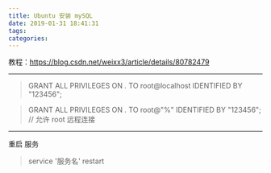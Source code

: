 ```yaml
---
title: Ubuntu 安装 mySQL
date: 2019-01-31 18:41:31
tags:
categories:
---
```


教程：https://blog.csdn.net/weixx3/article/details/80782479

---

> GRANT ALL PRIVILEGES ON *.* TO root@localhost IDENTIFIED BY "123456";

> GRANT ALL PRIVILEGES ON *.* TO root@"%" IDENTIFIED BY "123456"; // 允许 root 远程连接
---

重启 服务
> service '服务名' restart